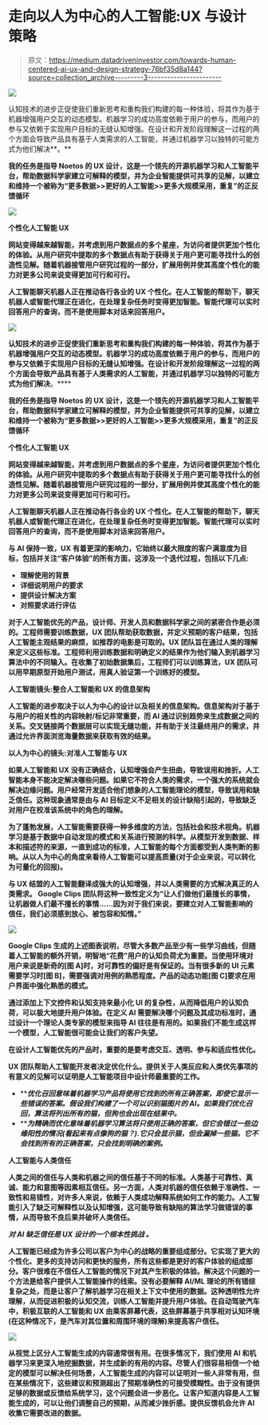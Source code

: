 # 走向以人为中心的人工智能:UX 与设计策略

> 原文：<https://medium.datadriveninvestor.com/towards-human-centered-ai-ux-and-design-strategy-76bf35d8a144?source=collection_archive---------3----------------------->

[![](img/8dd5024388875eb0cd6b20a612fec298.png)](http://www.track.datadriveninvestor.com/1B9E)

认知技术的进步正促使我们重新思考和重构我们构建的每一种体验，将其作为基于机器增强用户交互的动态模型。机器学习的成功高度依赖于用户的参与，而用户的参与又依赖于实现用户目标的无缝认知增强。在设计和开发阶段理解这一过程的两个方面会导致产品具有基于人类需求的人工智能，并通过机器学习以独特的可能方式为他们解决**。**

**我的任务是指导 Noetos 的 UX 设计，这是一个领先的开源机器学习和人工智能平台，帮助数据科学家建立可解释的模型，并为企业智能提供可共享的见解，以建立和维持一个被称为“更多数据>>更好的人工智能>>更多大规模采用，重复”的正反馈循环**

**![](img/2b3694a3b55cd071d4c13561b1b675cd.png)**

****个性化人工智能 UX****

**网站变得越来越智能，并考虑到用户数据点的多个星座，为访问者提供更加个性化的体验。从用户研究中提取的多个数据点有助于获得关于用户更可能寻找什么的创造性见解。随着机器接管用户研究过程的一部分，扩展用例并使其高度个性化的能力对更多公司来说变得更加可行和可行。**

**人工智能聊天机器人正在推动各行各业的 UX 个性化。在人工智能的帮助下，聊天机器人或智能代理正在进化，在处理复杂任务时变得更加智能。智能代理可以实时回答用户的查询，而不是使用脚本对话来回答用户。**

**![](img/5da8a2de9c69bf891bd4d8d0bae70439.png)**

**认知技术的进步正促使我们重新思考和重构我们构建的每一种体验，将其作为基于机器增强用户交互的动态模型。机器学习的成功高度依赖于用户的参与，而用户的参与又依赖于实现用户目标的无缝认知增强。在设计和开发阶段理解这一过程的两个方面会导致产品具有基于人类需求的人工智能，并通过机器学习以独特的可能方式为他们解决**。****

****我的任务是指导 Noetos 的 UX 设计，这是一个领先的开源机器学习和人工智能平台，帮助数据科学家建立可解释的模型，并为企业智能提供可共享的见解，以建立和维持一个被称为“更多数据>>更好的人工智能>>更多大规模采用，重复”的正反馈循环****

******个性化人工智能 UX******

****网站变得越来越智能，并考虑到用户数据点的多个星座，为访问者提供更加个性化的体验。从用户研究中提取的多个数据点有助于获得关于用户更可能寻找什么的创造性见解。随着机器接管用户研究过程的一部分，扩展用例并使其高度个性化的能力对更多公司来说变得更加可行和可行。****

****人工智能聊天机器人正在推动各行各业的 UX 个性化。在人工智能的帮助下，聊天机器人或智能代理正在进化，在处理复杂任务时变得更加智能。智能代理可以实时回答用户的查询，而不是使用脚本对话来回答用户。****

****与 AI 保持一致，UX 有着更深的影响力，它始终以最大限度的客户满意度为目标，包括并关注“客户体验”的所有方面，这涉及一个迭代过程，包括以下几点:****

*   ****理解使用的背景****
*   ****详细说明用户的要求****
*   ****提供设计解决方案****
*   ****对照要求进行评估****

****对于人工智能优先的产品，设计师、开发人员和数据科学家之间的紧密合作是必须的。工程师需要训练数据，UX 团队帮助获取数据，并定义预期的客户结果，包括人工智能主观结果的麻烦，如推荐的电影是可取的。UX 团队旨在通过人类的理解来定义这些标准。工程师利用训练数据和明确定义的结果作为他们输入到机器学习算法中的不同输入。在收集了初始数据集后，工程师们可以训练算法，UX 团队可以用早期原型开始用户测试，用真人验证第一个训练好的模型。****

******人工智能镜头:整合人工智能和 UX 的信息架构******

****人工智能的进步取决于以人为中心的设计以及相关的信息架构。信息架构对于基于与用户的相关性的内容映射/标记非常重要，而 AI 通过识别趋势来生成数据之间的关系。交叉链接两个数据层可以实现无缝功能，并有助于关注最终用户的需求，并通过允许界面浏览海量数据来获取有效的结果。****

******以人为中心的镜头:对准人工智能与 UX******

****如果人工智能和 UX 没有正确结合，认知增强会产生扭曲，导致误用和挫折。人工智能本身不能决定解决哪些问题。如果它不符合人类的需求，一个强大的系统就会解决边缘问题。用户经常开发适合他们想象的人工智能理论的模型，导致误用和缺乏信任。这种现象通常是由与 AI 目标定义不足相关的设计缺陷引起的，导致缺乏对用户在校准该系统中的角色的理解。****

****为了蓬勃发展，人工智能需要获得一种多维度的方法，包括社会和技术视角。机器学习是基于数据中自动发现的模式和关系进行预测的科学。从模型开发到数据、样本和描述符的来源，一直到成功的标准，人工智能的每个方面都受到人类判断的影响。从以人为中心的角度来看待人工智能可以提高质量(对于企业来说，可以转化为可量化的回报)。****

****与 UX 结盟的人工智能翻译成强大的认知增强，并以人类需要的方式解决真正的人类需求。 Google Clips 团队将这种一致性定义为“让人们做他们最擅长的事情，让机器做人们最不擅长的事情……因为对于我们来说，要建立对人工智能影响的信任，我们必须感到放心、被包容和知情。”****

****![](img/5e75b624f88ba306352e635f4ce8b447.png)****

****Google Clips 生成的上述图表说明，尽管大多数产品至少有一些学习曲线，但随着人工智能的额外开销，明智地“花费”用户的认知负荷尤为重要。当使用环境对用户来说是新奇的[图 A]时，对可靠性的偏好是有保证的。当有很多新的 UI 元素需要学习时[图 B]，需要强调对用例的熟悉程度。产品的动态功能[图 C]要求在用户界面中强化熟悉的模式。****

****通过添加上下文控件和认知支持来最小化 UI 的复杂性，从而降低用户的认知负荷，可以极大地提升用户体验。在定义 AI 需要解决哪个问题及其成功标准时，通过设计一个理论人类专家的模型来指导 AI 往往是有用的。如果我们不能生成这样一个模型，人工智能很可能会让我们的客户失望。****

******在设计人工智能优先的产品时，重要的是要考虑交互、透明、参与和适应性优化。******

****UX 团队帮助人工智能开发者决定优化什么。提供关于人类反应和人类优先事项的有意义的见解可以证明是人工智能项目中设计师最重要的工作。****

*   *****优化召回*意味着机器学习产品将使用它找到的所有正确答案，即使它显示一些错误的答案。假设我们构建了一个可以识别猫图片的 AI。如果我们优化召回，算法将列出所有的猫，但狗也会出现在结果中。****
*   *****为精确而优化*意味着机器学习算法将只使用正确的答案，但它会错过一些边缘阳性的情况(看起来有点像狗的猫？).它只会显示猫，但会漏掉一些猫。它不会找到所有的正确答案，只会找到明确的案例。****

******人工智能与人类信任******

****人类之间的信任与人类和机器之间的信任基于不同的标准。人类基于可靠性、真诚、能力和意图等因素相互信任。另一方面，人类对机器的信任依赖于准确性、一致性和易错性，对许多人来说，依赖于人类成功解释系统如何工作的能力。人工智能引入了缺乏可解释性以及认知增强，这可能导致有缺陷的算法学习做错误的事情，从而导致不良后果并破坏人类信任。****

*******对 AI 缺乏信任是 UX 设计的一个根本性挑战*** *。*****

****人工智能已经成为许多公司以客户为中心的战略的重要组成部分。它实现了更大的个性化、更多的支持访问和更快的服务，所有这些都是更好的客户体验的组成部分。客户很难在不信任人工智能的情况下对其产生积极的体验。解决这个问题的一个方法是给客户提供人工智能操作的线索。没有必要解释 AI/ML 理论的所有错综复杂之处，而是让客户了解机器学习在相关上下文中使用的数据。这种透明性允许理解，从而促进积极的认知交流，训练人工智能并提升用户体验。在自动驾驶汽车中，积极互联的人工智能和 UX 由乘客屏幕代表，这些屏幕基于共享相对认知环境(在这种情况下，是汽车对其位置和周围环境的理解)来提高客户信任。****

****![](img/6f8063de88b4f6529bea49a129d5de04.png)****

****从视觉上区分人工智能生成的内容通常很有用。在很多情况下，我们使用 AI 和机器学习来更深入地挖掘数据，并生成新的有用的内容。尽管人们很容易相信一个给定的模型可以解决任何场景，人工智能生成的内容可以证明对一些人非常有用，但在某些情况下，这些建议和预测超出了预期准确性的可接受模糊性。由于没有提供足够的数据或反馈给系统学习，这个问题会进一步恶化。让客户知道内容是人工智能生成的，可以让他们调整自己的预期，从而减少挫折感。提供反馈机会允许 AI 收集它需要改进的数据。****